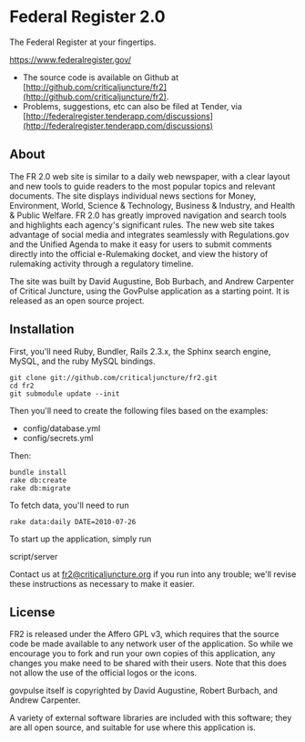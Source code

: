 Federal Register 2.0
========

The Federal Register at your fingertips.
 
https://www.federalregister.gov/

* The source code is available on Github at [http://github.com/criticaljuncture/fr2](http://github.com/criticaljuncture/fr2).
* Problems, suggestions, etc can also be filed at Tender, via [http://federalregister.tenderapp.com/discussions](http://federalregister.tenderapp.com/discussions)

About
------------

The FR 2.0 web site is similar to a daily web newspaper, with a clear layout and new tools to guide readers to the most popular topics and relevant documents. The site displays individual news sections for Money, Environment, World, Science & Technology, Business & Industry, and Health & Public Welfare. FR 2.0 has greatly improved navigation and search tools and highlights each agency's significant rules. The new web site takes advantage of social media and integrates seamlessly with Regulations.gov and the Unified Agenda to make it easy for users to submit comments directly into the official e-Rulemaking docket, and view the history of rulemaking activity through a regulatory timeline.

The site was built by David Augustine, Bob Burbach, and Andrew Carpenter of Critical Juncture, using the GovPulse application as a starting point. It is released as an open source project.

Installation
------------

First, you'll need Ruby, Bundler, Rails 2.3.x, the Sphinx search engine, MySQL, and the ruby MySQL bindings.

    git clone git://github.com/criticaljuncture/fr2.git
    cd fr2
    git submodule update --init

Then you'll need to create the following files based on the examples:
* config/database.yml
* config/secrets.yml

Then:

    bundle install
    rake db:create
    rake db:migrate

To fetch data, you'll need to run

    rake data:daily DATE=2010-07-26

To start up the application, simply run

   script/server

Contact us at fr2@criticaljuncture.org if you run into any trouble; we'll revise these instructions as necessary to make it easier.

License
-------

FR2 is released under the Affero GPL v3, which requires that the source code be made available to any network user of the application. So while we encourage you to fork and run your own copies of this application, any changes you make need to be shared with their users.  Note that this does not allow the use of the official logos or the icons.

govpulse itself is copyrighted by David Augustine, Robert Burbach, and Andrew Carpenter.

A variety of external software libraries are included with this software; they are all open source, and suitable for use where this application is.
